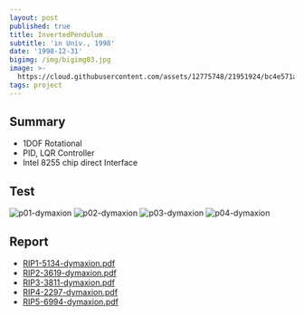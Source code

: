 ```yaml
---
layout: post
published: true
title: InvertedPendulum
subtitle: 'in Univ., 1998'
date: '1998-12-31'
bigimg: /img/bigimg03.jpg
image: >-
  https://cloud.githubusercontent.com/assets/12775748/21951924/bc4e571a-da52-11e6-88f1-7c9dd7492b41.jpg
tags: project
---
```


## Summary
* 1DOF Rotational
* PID, LQR Controller
* Intel 8255 chip direct Interface

## Test
![p01-dymaxion](https://cloud.githubusercontent.com/assets/12775748/21951923/bc2913e2-da52-11e6-80eb-ba105059edc8.jpg)
![p02-dymaxion](https://cloud.githubusercontent.com/assets/12775748/21951924/bc4e571a-da52-11e6-88f1-7c9dd7492b41.jpg)
![p03-dymaxion](https://cloud.githubusercontent.com/assets/12775748/21951926/bc67bc96-da52-11e6-98ec-910eaa925799.jpg)
![p04-dymaxion](https://cloud.githubusercontent.com/assets/12775748/21951925/bc670cce-da52-11e6-8659-87b6634dfe28.jpg)

## Report
* [RIP1-5134-dymaxion.pdf](https://drive.google.com/open?id=0B3VzdmodvgcIcWdZNTVPN3pXcmc)
* [RIP2-3619-dymaxion.pdf](https://drive.google.com/open?id=0B3VzdmodvgcIRzRCR1NjOEcyc1E)
* [RIP3-3811-dymaxion.pdf](https://drive.google.com/open?id=0B3VzdmodvgcIRU1UcnBIS3pLQWs)
* [RIP4-2297-dymaxion.pdf](https://drive.google.com/open?id=0B3VzdmodvgcIcU1NTUVXSXJrZFE)
* [RIP5-6994-dymaxion.pdf](https://drive.google.com/open?id=0B3VzdmodvgcIM2QwSTB2bi1LVXc)
